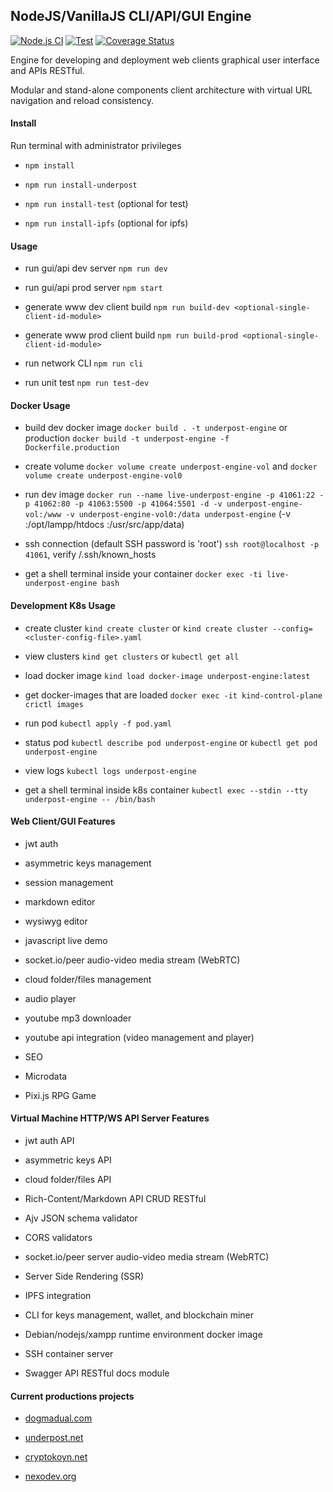 ## NodeJS/VanillaJS CLI/API/GUI Engine

[![Node.js CI](https://github.com/underpostnet/underpost-engine/actions/workflows/docker-image.yml/badge.svg?branch=master)](https://github.com/underpostnet/underpost-engine/actions/workflows/docker-image.yml) [![Test](https://github.com/underpostnet/underpost-engine/actions/workflows/dev.test.yml/badge.svg?branch=master)](https://github.com/underpostnet/underpost-engine/actions/workflows/dev.test.yml) [![Coverage Status](https://coveralls.io/repos/github/underpostnet/underpost-engine/badge.svg?branch=master)](https://coveralls.io/github/underpostnet/underpost-engine?branch=master)

Engine for developing and deployment web clients graphical user interface and APIs RESTful.

Modular and stand-alone components client architecture with virtual URL navigation and reload consistency.

#### Install

Run terminal with administrator privileges

- `npm install`

- `npm run install-underpost`

- `npm run install-test` (optional for test)

- `npm run install-ipfs` (optional for ipfs)

<!--

--reporter=cobertura --reporter=text-lcov --reporter=text --reporter=html

"mocha": "_mocha -b -R spec",
"coverage": "nyc npm run test && nyc report --reporter=text-lcov --reporter=lcov | node ./node_modules/coveralls/bin/coveralls.js --verbose",

`npm install -g yarn`
`npm install -g nyc`

 -->

#### Usage

- run gui/api dev server `npm run dev`

- run gui/api prod server `npm start`

- generate www dev client build `npm run build-dev <optional-single-client-id-module>`

- generate www prod client build `npm run build-prod <optional-single-client-id-module>`

- run network CLI `npm run cli`

- run unit test `npm run test-dev`

#### Docker Usage

- build dev docker image `docker build . -t underpost-engine` or production `docker build -t underpost-engine -f Dockerfile.production`

- create volume `docker volume create underpost-engine-vol` and `docker volume create underpost-engine-vol0`

- run dev image `docker run --name live-underpost-engine -p 41061:22 -p 41062:80 -p 41063:5500 -p 41064:5501 -d -v underpost-engine-vol:/www -v underpost-engine-vol0:/data underpost-engine` (-v :/opt/lampp/htdocs :/usr/src/app/data)

- ssh connection (default SSH password is 'root') `ssh root@localhost -p 41061`, verify /.ssh/known_hosts

- get a shell terminal inside your container `docker exec -ti live-underpost-engine bash`

#### Development K8s Usage

- create cluster `kind create cluster` or `kind create cluster --config=<cluster-config-file>.yaml`

- view clusters `kind get clusters` or `kubectl get all`

- load docker image `kind load docker-image underpost-engine:latest`

- get docker-images that are loaded `docker exec -it kind-control-plane crictl images`

- run pod `kubectl apply -f pod.yaml`

- status pod `kubectl describe pod underpost-engine` or `kubectl get pod underpost-engine`

- view logs `kubectl logs underpost-engine`

- get a shell terminal inside k8s container `kubectl exec --stdin --tty underpost-engine -- /bin/bash`

#### Web Client/GUI Features

- jwt auth

- asymmetric keys management

- session management

- markdown editor

- wysiwyg editor

- javascript live demo

- socket.io/peer audio-video media stream (WebRTC)

- cloud folder/files management

- audio player

- youtube mp3 downloader

- youtube api integration (video management and player)

- SEO

- Microdata

- Pixi.js RPG Game

#### Virtual Machine HTTP/WS API Server Features

- jwt auth API

- asymmetric keys API

- cloud folder/files API

- Rich-Content/Markdown API CRUD RESTful

- Ajv JSON schema validator

- CORS validators

- socket.io/peer server audio-video media stream (WebRTC)

- Server Side Rendering (SSR)

- IPFS integration

- CLI for keys management, wallet, and blockchain miner

- Debian/nodejs/xampp runtime environment docker image

- SSH container server

- Swagger API RESTful docs module

#### Current productions projects

- [dogmadual.com](https://www.dogmadual.com)

- [underpost.net](https://underpost.net)

- [cryptokoyn.net](https://www.cryptokoyn.net)

- [nexodev.org](https://www.nexodev.org)
